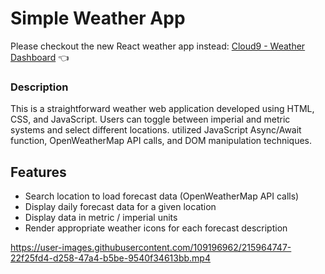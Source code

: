 # Simple Weather App

Please checkout the new React weather app instead: [Cloud9 - Weather Dashboard](https://github.com/Swhag/Cloud9) :point_left:

### Description

This is a straightforward weather web application developed using
HTML, CSS, and JavaScript. Users can toggle between imperial and
metric systems and select different locations. utilized JavaScript
Async/Await function, OpenWeatherMap API calls, and DOM manipulation
techniques.

## Features

- Search location to load forecast data (OpenWeatherMap API calls)
- Display daily forecast data for a given location
- Display data in metric / imperial units
- Render appropriate weather icons for each forecast description

https://user-images.githubusercontent.com/109196962/215964747-22f25fd4-d258-47a4-b5be-9540f34613bb.mp4
